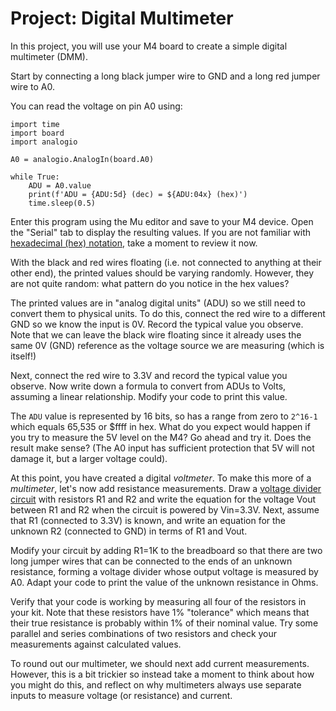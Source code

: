 # Project: Digital Multimeter

In this project, you will use your M4 board to create a simple digital multimeter (DMM).

Start by connecting a long black jumper wire to GND and a long red jumper wire to A0.

You can read the voltage on pin A0 using:
```
import time
import board
import analogio

A0 = analogio.AnalogIn(board.A0)

while True:
    ADU = A0.value
    print(f'ADU = {ADU:5d} (dec) = ${ADU:04x} (hex)')
    time.sleep(0.5)
```
Enter this program using the Mu editor and save to your M4 device. Open the "Serial" tab to display the resulting values.  If you are not familiar with [hexadecimal (hex) notation](https://www.youtube.com/watch?v=4EJay-6Bioo), take a moment to review it now.

With the black and red wires floating (i.e. not connected to anything at their other end), the printed values should be varying randomly.  However, they are not quite random: what pattern do you notice in the hex values?

The printed values are in "analog digital units" (ADU) so we still need to convert them to physical units.
To do this, connect the red wire to a different GND so we know the input is 0V.  Record the typical value you observe.  Note that we can leave the black wire floating since it already uses the same 0V (GND) reference as
the voltage source we are measuring (which is itself!)

Next, connect the red wire to 3.3V and record the typical value you observe.  Now write down a formula to
convert from ADUs to Volts, assuming a linear relationship.  Modify your code to print this value.

The `ADU` value is represented by 16 bits, so has a range from zero to `2^16-1` which equals 65,535 or $ffff in hex.  What do you expect would happen if you try to measure the 5V level on the M4?  Go ahead and try it.  Does
the result make sense?  (The A0 input has sufficient protection that 5V will not damage it, but a larger voltage could).

At this point, you have created a digital *voltmeter*.  To make this more of a *multimeter*, let's now add
resistance measurements.  Draw a [voltage divider circuit](https://learn.sparkfun.com/tutorials/voltage-dividers) with resistors R1 and R2 and write the equation for the voltage Vout between R1 and R2 when the circuit is powered by Vin=3.3V.  Next, assume that R1 (connected to 3.3V) is known, and write an equation for the unknown R2 (connected to GND) in terms of R1 and Vout.

Modify your circuit by adding R1=1K to the breadboard so that there are two long jumper wires that can be connected to the ends of an unknown resistance, forming a voltage divider whose output voltage is measured by A0. Adapt your code to print the value of the unknown resistance in Ohms.

Verify that your code is working by measuring all four of the resistors in your kit. Note that these resistors
have 1% "tolerance" which means that their true resistance is probably within 1% of their nominal value. Try some
parallel and series combinations of two resistors and check your measurements against calculated values.

To round out our multimeter, we should next add current measurements.  However, this is a bit trickier so
instead take a moment to think about how you might do this, and reflect on why multimeters always use
separate inputs to measure voltage (or resistance) and current.